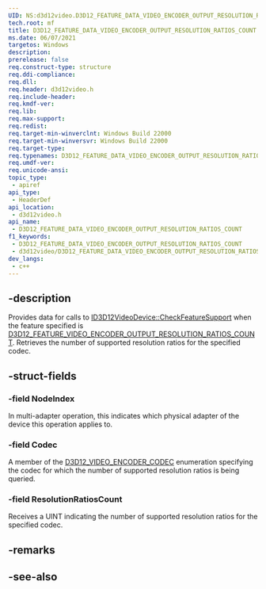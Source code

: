 ```yaml
---
UID: NS:d3d12video.D3D12_FEATURE_DATA_VIDEO_ENCODER_OUTPUT_RESOLUTION_RATIOS_COUNT
tech.root: mf
title: D3D12_FEATURE_DATA_VIDEO_ENCODER_OUTPUT_RESOLUTION_RATIOS_COUNT
ms.date: 06/07/2021
targetos: Windows
description: 
prerelease: false
req.construct-type: structure
req.ddi-compliance: 
req.dll: 
req.header: d3d12video.h
req.include-header: 
req.kmdf-ver: 
req.lib: 
req.max-support: 
req.redist: 
req.target-min-winverclnt: Windows Build 22000
req.target-min-winversvr: Windows Build 22000
req.target-type: 
req.typenames: D3D12_FEATURE_DATA_VIDEO_ENCODER_OUTPUT_RESOLUTION_RATIOS_COUNT
req.umdf-ver: 
req.unicode-ansi: 
topic_type:
 - apiref
api_type:
 - HeaderDef
api_location:
 - d3d12video.h
api_name:
 - D3D12_FEATURE_DATA_VIDEO_ENCODER_OUTPUT_RESOLUTION_RATIOS_COUNT
f1_keywords:
 - D3D12_FEATURE_DATA_VIDEO_ENCODER_OUTPUT_RESOLUTION_RATIOS_COUNT
 - d3d12video/D3D12_FEATURE_DATA_VIDEO_ENCODER_OUTPUT_RESOLUTION_RATIOS_COUNT
dev_langs:
 - c++
---
```


## -description

Provides data for calls to [ID3D12VideoDevice::CheckFeatureSupport](nf-d3d12video-id3d12videodevice-checkfeaturesupport.md) when the feature specified is [D3D12_FEATURE_VIDEO_ENCODER_OUTPUT_RESOLUTION_RATIOS_COUNT](ne-d3d12video-d3d12_feature_video.md). Retrieves the number of supported resolution ratios for the specified codec.

## -struct-fields

### -field NodeIndex

In multi-adapter operation, this indicates which physical adapter of the device this operation applies to.

### -field Codec

A member of the [D3D12_VIDEO_ENCODER_CODEC](ne-d3d12video-d3d12_video_encoder_codec.md) enumeration specifying the codec for which the number of supported resolution ratios is being queried.

### -field ResolutionRatiosCount

Receives a UINT indicating the number of supported resolution ratios for the specified codec.

## -remarks

## -see-also

